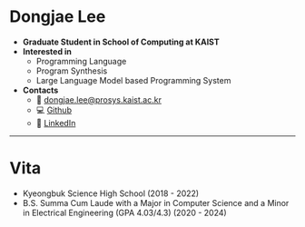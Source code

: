# Dongjae Lee

- **Graduate Student in School of Computing at KAIST**
- **Interested in**
    - Programming Language
    - Program Synthesis
    - Large Language Model based Programming System
- **Contacts**
    - 📧 [dongjae.lee@prosys.kaist.ac.kr](dongjae.lee@prosys.kaist.ac.kr)
    - 💻 [Github](https://github.com/duncan020313)
    - 🔗 [LinkedIn](https://www.linkedin.com/in/%EB%8F%99%EC%9E%AC-%EC%9D%B4-b837a824b/)
    

---

# Vita

- Kyeongbuk Science High School (2018 - 2022)
- B.S. Summa Cum Laude with a Major in Computer Science and a Minor in Electrical Engineering (GPA 4.03/4.3) (2020 - 2024)
